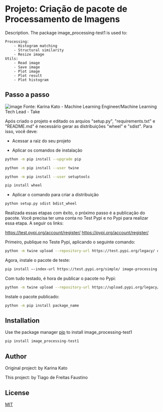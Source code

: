 # Projeto: Criação de pacote de Processamento de Imagens

Description. 
The package image_processing-test1 is used to:
>
	Processing:
		- Histogram matching
		- Structural similarity
		- Resize image
	Utils:
		- Read image
		- Save image
		- Plot image
		- Plot result
		- Plot histogram

## Passo a passo

![image](https://user-images.githubusercontent.com/53586684/192152925-fc3e9713-f07a-4bf9-befb-828fd46e7c0d.png)
Fonte: Karina Kato - Machine Learning Engineer/Machine Learning Tech Lead - Take

Após criado o projeto e editado os arquios "setup.py", "requirements.txt" e "README.md" é necessário gerar as distribuições "wheel" e "sdist".
Para isso, você deve:

- Acessar a raiz do seu projeto

- Aplicar os comandos de instalação
``` bash
python -m pip install --upgrade pip
```
``` bash
python -m pip install --user twine
```
``` bash
python -m pip install --user setuptools
```
``` bash
pip install wheel
````
- Aplicar o comando para criar a distribuição
``` bash
python setup.py sdist bdist_wheel
```

Realizada essas etapas com êxito, o próximo passo é a publicação do pacote.
Você precisa ter uma conta no Test Pypi e no Pypi para realizar essa etapa. A seguir os links:

https://test.pypi.org/account/register/
https://pypi.org/account/register/

Primeiro, publique no Teste Pypi, aplicando o seguinte comando:
``` bash
python -m twine upload --repository-url https://test.pypi.org/legacy/ dist/*
```
Agora, instale o pacote de teste:
```bash
pip install –-index-url https://test.pypi.org/simple/ image-processing
```
Com tudo testado, é hora de publicar o pacote no Pypi:
```bash
python -m twine upload --repository-url https://upload.pypi.org/legacy/ dist/*
```
Instale o pacote publicado:
```bash
python -m pip install package_name
```

## Installation

Use the package manager [pip](https://pip.pypa.io/en/stable/) to install image_processing-test1

```bash
pip install image_processing-test1
```

## Author


Original project: by Karina Kato

This project: by Tiago de Freitas Faustino

## License
[MIT](https://choosealicense.com/licenses/mit/)
